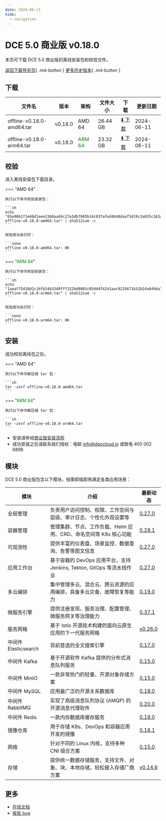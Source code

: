 ```yaml
---
date: 2024-06-11
hide:
  - navigation
---
```


# DCE 5.0 商业版 v0.18.0

本页可下载 DCE 5.0 商业版的离线安装包和校验文件。

[返回下载导览页](../index.md#_2){ .md-button } [更多历史版本](./dce5-installer-history.md){ .md-button }

## 下载

| 文件名 | 版本 | 架构 | 文件大小 | 下载 | 更新日期 |
| ----- | --- | ---- | ------ | --- | -------- |
| offline-v0.18.0-amd64.tar | v0.18.0 | AMD 64 | 26.44 GB | [:arrow_down: 下载](https://qiniu-download-public.daocloud.io/DaoCloud_Enterprise/dce5/offline-v0.18.0-amd64.tar) | 2024-06-11 |
| offline-v0.18.0-arm64.tar | v0.18.0 | <font color="green">ARM 64</font> | 23.32 GB | [:arrow_down: 下载](https://qiniu-download-public.daocloud.io/DaoCloud_Enterprise/dce5/offline-v0.18.0-arm64.tar) | 2024-06-11 |

## 校验

进入离线安装包下载目录。

=== "AMD 64"

    执行以下命令校验安装包：

    ```sh
    echo "65e08b1f1e66d1eee2360aad4c27a3dbf085b14c037afed4648daaf5d19c3a035c163aa98e5bfcc04bb0b23015e959136040efc40d3514cd7762ec4a5e611979  offline-v0.18.0-amd64.tar" | sha512sum -c
    ```

    校验成功会打印：

    ```none
    offline-v0.18.0-amd64.tar: OK
    ```

=== "<font color="green">ARM 64</font>"

    执行以下命令校验安装包：

    ```sh
    echo "1aeaf75d10d2c16fb24b33d9fff322bd8801c05d4df4241aac9235671b32b24a049da7780cd55125aaa5464f46e6b47af17b3d4598e962c292b3ac317cabef07  offline-v0.18.0-arm64.tar" | sha512sum -c
    ```

    校验成功会打印：

    ```none
    offline-v0.18.0-arm64.tar: OK
    ```

## 安装

成功校验离线包之后，

=== "AMD 64"

    执行以下命令解压缩 tar 包：

    ```sh
    tar -zxvf offline-v0.18.0-amd64.tar
    ```

=== "<font color="green">ARM 64</font>"

    执行以下命令解压缩 tar 包：

    ```sh
    tar -zxvf offline-v0.18.0-arm64.tar
    ```

- 安装请参阅[商业版安装流程](../../install/commercial/start-install.md)
- 成功安装之后请联系我们授权：电邮 info@daocloud.io 或致电 400 002 6898

## 模块

DCE 5.0 商业版包含以下模块，按需即插即用满足各类应用场景：

| 模块 | 介绍 | 最新动态 |
| ---- | --- | ------ |
| 全局管理 | 负责用户访问控制、权限、工作空间与层级、审计日志、个性化外观设置等 | [0.27.0](../../ghippo/intro/release-notes.md#v0270) |
| 容器管理 | 管理集群、节点、工作负载、Helm 应用、CRD、命名空间等 K8s 核心功能 | [0.28.1](../../kpanda/intro/release-notes.md#v0281) |
| 可观测性 | 提供丰富的仪表盘、场景监控、数据查询、告警等图文信息 | [0.27.0](../../insight/intro/releasenote.md#v0270) |
| 应用工作台 | 基于容器的 DevOps 应用平台，支持 Jenkins, Tekton, GitOps 等流水线作业 | [0.27.0](../../amamba/intro/release-notes.md#v0270) |
| 多云编排 | 集中管理多云、混合云、跨云资源的应用编排，具备多云灾备、故障恢复等能力 | [0.19.0](../../kairship/intro/release-notes.md#v0190) |
| 微服务引擎 | 提供注册发现、服务治理、配置管理、微服务网关等治理能力 | [0.37.1](../../skoala/intro/release-notes.md#v0371) |
| 服务网格 | 基于 Istio 开源技术构建的面向云原生应用的下一代服务网格 | [v0.26.0](../../mspider/intro/release-notes.md#v0260) |
| 中间件 Elasticsearch | 目前首选的全文搜索引擎 | [0.17.0](../../middleware/elasticsearch/release-notes.md#v0170) |
| 中间件 Kafka | 基于开源软件 Kafka 提供的分布式消息队列服务 | [0.15.0](../../middleware/kafka/release-notes.md#v0150) |
| 中间件 MinIO | 一款非常热门的轻量、开源对象存储方案 | [0.15.0](../../middleware/minio/release-notes.md#v0150) |
| 中间件 MySQL | 应用最广泛的开源关系数据库 | [0.18.0](../../middleware/mysql/release-notes.md#v0180) |
| 中间件 RabbitMQ | 实现了高级消息队列协议 (AMQP) 的开源消息代理软件 | [0.20.0](../../middleware/rabbitmq/release-notes.md#v0200) |
| 中间件 Redis | 一款内存数据库缓存服务 | [0.18.0](../../middleware/redis/release-notes.md#v0180) |
| 镜像仓库 | 用于存储 K8s、DevOps 和容器应用开发的镜像 | [0.18.1](../../kangaroo/intro/release-notes.md#v0181) |
| 网络 | 针对不同的 Linux 内核，支持多种 CNI 组合方案 | [0.15.0](../../network/intro/releasenotes.md) |
| 存储 | 提供统一数据存储服务，支持文件、对象、块、本地存储，轻松接入存储厂商方案 | [v0.14.6](../../storage/hwameistor/releasenotes.md) |

## 更多

- [在线文档](../../dce/index.md)
- [报告 bug](https://github.com/DaoCloud/DaoCloud-docs/issues)
